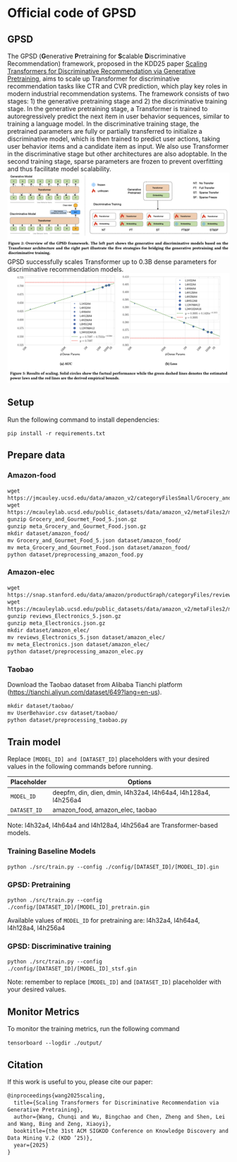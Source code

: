 # Official code of GPSD

## GPSD
The GPSD (**G**enerative **P**retraining for **S**calable **D**iscriminative Recommendation) framework, proposed in the KDD25 paper [Scaling Transformers for Discriminative Recommendation via Generative Pretraining](https://arxiv.org/pdf/2506.03699), aims to scale up Transformer for discriminative recommendation tasks like CTR and CVR prediction, which play key roles in modern industrial recommendation systems.
The framework consists of two stages: 1) the generative pretraining stage and 2) the discriminative training stage. In the generative pretraining stage, a Transformer is trained to autoregressively predict the next item in user behavior sequences, similar to training a language model. In the discriminative training stage, the pretrained parameters are fully or partially transferred to initialize a discriminative model, which is then trained to predict user actions, taking user behavior items and a candidate item as input. We also use Transformer in the discriminative stage but other architectures are also adoptable. In the second training stage, sparse parameters are frozen to prevent overfitting and thus facilitate model scalability.
![alt text](GPSD.png)
GPSD successfully scales Transformer up to 0.3B dense parameters for discriminative recommendation models.
![alt text](scaling.png)
## Setup
Run the following command to install dependencies:
```
pip install -r requirements.txt
```

## Prepare data

### Amazon-food
```
wget https://jmcauley.ucsd.edu/data/amazon_v2/categoryFilesSmall/Grocery_and_Gourmet_Food_5.json.gz
wget https://mcauleylab.ucsd.edu/public_datasets/data/amazon_v2/metaFiles2/meta_Grocery_and_Gourmet_Food.json.gz
gunzip Grocery_and_Gourmet_Food_5.json.gz
gunzip meta_Grocery_and_Gourmet_Food.json.gz
mkdir dataset/amazon_food/
mv Grocery_and_Gourmet_Food_5.json dataset/amazon_food/
mv meta_Grocery_and_Gourmet_Food.json dataset/amazon_food/
python dataset/preprocessing_amazon_food.py
```

### Amazon-elec
```
wget https://snap.stanford.edu/data/amazon/productGraph/categoryFiles/reviews_Electronics_5.json.gz
wget https://mcauleylab.ucsd.edu/public_datasets/data/amazon_v2/metaFiles2/meta_Electronics.json.gz
gunzip reviews_Electronics_5.json.gz
gunzip meta_Electronics.json.gz
mkdir dataset/amazon_elec/
mv reviews_Electronics_5.json dataset/amazon_elec/
mv meta_Electronics.json dataset/amazon_elec/
python dataset/preprocessing_amazon_elec.py
```


### Taobao
Download the Taobao dataset from Alibaba Tianchi platform (https://tianchi.aliyun.com/dataset/649?lang=en-us).
```
mkdir dataset/taobao/
mv UserBehavior.csv dataset/taobao/
python dataset/preprocessing_taobao.py
```


## Train model

Replace `[MODEL_ID] and [DATASET_ID]` placeholders with your desired values in the following commands before running.

|  Placeholder  | Options  |
|  ----  | ----  |
|  `MODEL_ID`    | deepfm, din, dien, dmin, l4h32a4, l4h64a4, l4h128a4, l4h256a4 |
| `DATASET_ID`   | amazon_food, amazon_elec, taobao |

Note: l4h32a4, l4h64a4 and l4h128a4, l4h256a4 are Transformer-based models.

### Training Baseline Models
```
python ./src/train.py --config ./config/[DATASET_ID]/[MODEL_ID].gin
```

### GPSD: Pretraining
```
python ./src/train.py --config ./config/[DATASET_ID]/[MODEL_ID]_pretrain.gin
```
Available values of `MODEL_ID` for pretraining are: l4h32a4, l4h64a4, l4h128a4, l4h256a4

### GPSD: Discriminative training
```
python ./src/train.py --config ./config/[DATASET_ID]/[MODEL_ID]_stsf.gin
```

Note: remember to replace `[MODEL_ID]` and `[DATASET_ID]` placeholder with your desired values.

## Monitor Metrics
To monitor the training metrics, run the following command

```tensorboard --logdir ./output/```

## Citation
If this work is useful to you, please cite our paper:
```
@inproceedings{wang2025scaling,
  title={Scaling Transformers for Discriminative Recommendation via Generative Pretraining},
  author={Wang, Chunqi and Wu, Bingchao and Chen, Zheng and Shen, Lei and Wang, Bing and Zeng, Xiaoyi},
  booktitle={the 31st ACM SIGKDD Conference on Knowledge Discovery and Data Mining V.2 (KDD ’25)},
  year={2025}
}
```
